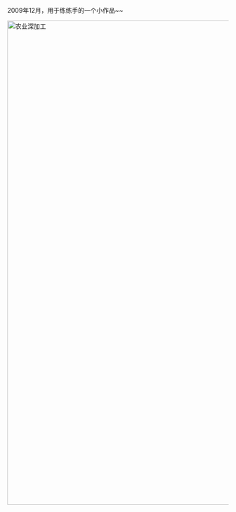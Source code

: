 <!--
author: vaster
date: 2013-09-09 02:27:23
title: 【大学作品】农产品深加工
tags: 
category: 我们的作品
status: publish
summary: 2009年12月，用于练练手的一个小作品~~
-->

2009年12月，用于练练手的一个小作品~~

<a href="http://www.itopers.com/wp-content/uploads/2013/09/农业深加工.jpg"><img class="size-full wp-image-383 alignleft" alt="农业深加工" src="http://www.itopers.com/wp-content/uploads/2013/09/农业深加工.jpg" width="1000" height="1100" /></a>